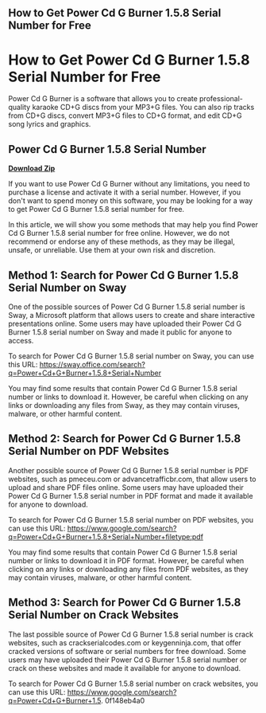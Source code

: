 ## How to Get Power Cd G Burner 1.5.8 Serial Number for Free

  
# How to Get Power Cd G Burner 1.5.8 Serial Number for Free
 
Power Cd G Burner is a software that allows you to create professional-quality karaoke CD+G discs from your MP3+G files. You can also rip tracks from CD+G discs, convert MP3+G files to CD+G format, and edit CD+G song lyrics and graphics.
 
## Power Cd G Burner 1.5.8 Serial Number


[**Download Zip**](https://www.google.com/url?q=https%3A%2F%2Ftinurll.com%2F2tK6Oh&sa=D&sntz=1&usg=AOvVaw0KpqBBqz6eN7O91WaudXkD)

 
If you want to use Power Cd G Burner without any limitations, you need to purchase a license and activate it with a serial number. However, if you don't want to spend money on this software, you may be looking for a way to get Power Cd G Burner 1.5.8 serial number for free.
 
In this article, we will show you some methods that may help you find Power Cd G Burner 1.5.8 serial number for free online. However, we do not recommend or endorse any of these methods, as they may be illegal, unsafe, or unreliable. Use them at your own risk and discretion.
 
## Method 1: Search for Power Cd G Burner 1.5.8 Serial Number on Sway
 
One of the possible sources of Power Cd G Burner 1.5.8 serial number is Sway, a Microsoft platform that allows users to create and share interactive presentations online. Some users may have uploaded their Power Cd G Burner 1.5.8 serial number on Sway and made it public for anyone to access.
 
To search for Power Cd G Burner 1.5.8 serial number on Sway, you can use this URL: https://sway.office.com/search?q=Power+Cd+G+Burner+1.5.8+Serial+Number
 
You may find some results that contain Power Cd G Burner 1.5.8 serial number or links to download it. However, be careful when clicking on any links or downloading any files from Sway, as they may contain viruses, malware, or other harmful content.
 
## Method 2: Search for Power Cd G Burner 1.5.8 Serial Number on PDF Websites
 
Another possible source of Power Cd G Burner 1.5.8 serial number is PDF websites, such as pmeceu.com or advancetrafficbr.com, that allow users to upload and share PDF files online. Some users may have uploaded their Power Cd G Burner 1.5.8 serial number in PDF format and made it available for anyone to download.
 
To search for Power Cd G Burner 1.5.8 serial number on PDF websites, you can use this URL: https://www.google.com/search?q=Power+Cd+G+Burner+1.5.8+Serial+Number+filetype:pdf
 
You may find some results that contain Power Cd G Burner 1.5.8 serial number or links to download it in PDF format. However, be careful when clicking on any links or downloading any files from PDF websites, as they may contain viruses, malware, or other harmful content.
 
## Method 3: Search for Power Cd G Burner 1.5.8 Serial Number on Crack Websites
 
The last possible source of Power Cd G Burner 1.5.8 serial number is crack websites, such as crackserialcodes.com or keygenninja.com, that offer cracked versions of software or serial numbers for free download. Some users may have uploaded their Power Cd G Burner 1.5.8 serial number or crack on these websites and made it available for anyone to download.
 
To search for Power Cd G Burner 1.5.8 serial number on crack websites, you can use this URL: https://www.google.com/search?q=Power+Cd+G+Burner+1.5.
 0f148eb4a0
